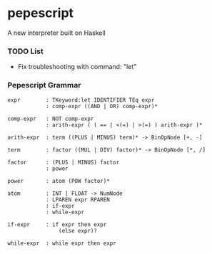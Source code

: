 # pepescript
A new interpreter built on Haskell

### TODO List
* Fix troubleshooting with command: "let"

### Pepescript Grammar

```
expr        : TKeyword:let IDENTIFIER TEq expr
            : comp-expr ((AND | OR) comp-expr)*

comp-expr   : NOT comp-expr
            : arith-expr ( ( == | <(=) | >(=) ) arith-expr )*

arith-expr  : term ((PLUS | MINUS) term)* -> BinOpNode [+, -]

term        : factor ((MUL | DIV) factor)* -> BinOpNode [*, /]

factor      : (PLUS | MINUS) factor
            : power

power       : atom (POW factor)*

atom        : INT | FLOAT -> NumNode
            : LPAREN expr RPAREN
            : if-expr
            : while-expr

if-expr     : if expr then expr
                (else expr)?

while-expr  : while expr then expr
```